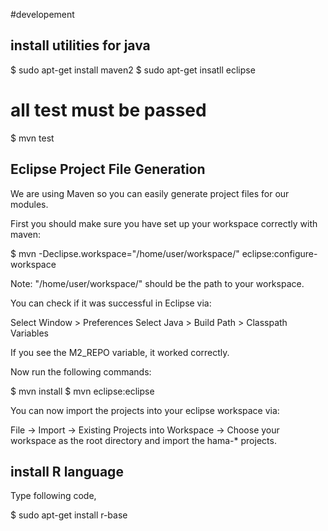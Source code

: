 
#developement

## install utilities for java

  $ sudo apt-get install maven2
  $ sudo apt-get insatll eclipse
  
  # all test must be passed
  $ mvn test


## Eclipse Project File Generation

We are using Maven so you can easily generate project files for our modules.

First you should make sure you have set up your workspace correctly with maven:

  $ mvn -Declipse.workspace="/home/user/workspace/" eclipse:configure-workspace
  
Note: "/home/user/workspace/" should be the path to your workspace.

You can check if it was successful in Eclipse via:

  Select Window > Preferences
  Select Java > Build Path > Classpath Variables

If you see the M2_REPO variable, it worked correctly.

Now run the following commands:

  $ mvn install
  $ mvn eclipse:eclipse

You can now import the projects into your eclipse workspace via:

  File -> Import -> Existing Projects into Workspace -> Choose your workspace as the root directory and import the hama-* projects.

## install R language

Type following code, 

  $ sudo apt-get install r-base


